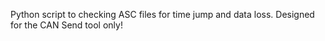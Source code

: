 Python script to checking ASC files for time jump and data loss. Designed for the CAN Send tool only! 